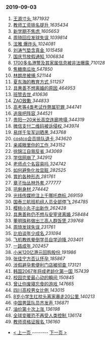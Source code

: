 ### 2019-09-03 
1. [ 王源寸头 ](https://s.weibo.com/weibo?q=%23%E7%8E%8B%E6%BA%90%E5%AF%B8%E5%A4%B4%23&Refer=top) *1871932*
1. [ 教师工资排名提升 ](https://s.weibo.com/weibo?q=%23%E6%95%99%E5%B8%88%E5%B7%A5%E8%B5%84%E6%8E%92%E5%90%8D%E6%8F%90%E5%8D%87%23&Refer=top) *1635434*
1. [ 新学期不焦虑 ](https://s.weibo.com/weibo?q=%23%E6%96%B0%E5%AD%A6%E6%9C%9F%E4%B8%8D%E7%84%A6%E8%99%91%23&topic_ad=1&Refer=top) *1605653*
1. [ 周琦回应发球失误 ](https://s.weibo.com/weibo?q=%23%E5%91%A8%E7%90%A6%E5%9B%9E%E5%BA%94%E5%8F%91%E7%90%83%E5%A4%B1%E8%AF%AF%23&Refer=top) *1039814*
1. [ 泫雅 爆炸头 ](https://s.weibo.com/weibo?q=%E6%B3%AB%E9%9B%85%20%E7%88%86%E7%82%B8%E5%A4%B4&Refer=top) *1024081*
1. [ 刘涛气垫含真金 ](https://s.weibo.com/weibo?q=%23%E5%88%98%E6%B6%9B%E6%B0%94%E5%9E%AB%E5%90%AB%E7%9C%9F%E9%87%91%23&topic_ad=1&Refer=top) *1015458*
1. [ 国庆节放假通知 ](https://s.weibo.com/weibo?q=%23%E5%9B%BD%E5%BA%86%E8%8A%82%E6%94%BE%E5%81%87%E9%80%9A%E7%9F%A5%23&Refer=top) *1006834*
1. [ 1700多名港警及其家属信息被非法曝露 ](https://s.weibo.com/weibo?q=%231700%E5%A4%9A%E5%90%8D%E6%B8%AF%E8%AD%A6%E5%8F%8A%E5%85%B6%E5%AE%B6%E5%B1%9E%E4%BF%A1%E6%81%AF%E8%A2%AB%E9%9D%9E%E6%B3%95%E6%9B%9D%E9%9C%B2%23&Refer=top) *710128*
1. [ 焦糖南瓜妆 ](https://s.weibo.com/weibo?q=%23%E7%84%A6%E7%B3%96%E5%8D%97%E7%93%9C%E5%A6%86%23&Refer=top) *547850*
1. [ 林朗彦被捕 ](https://s.weibo.com/weibo?q=%23%E6%9E%97%E6%9C%97%E5%BD%A6%E8%A2%AB%E6%8D%95%23&Refer=top) *521144*
1. [ 夏东海的教育方式 ](https://s.weibo.com/weibo?q=%23%E5%A4%8F%E4%B8%9C%E6%B5%B7%E7%9A%84%E6%95%99%E8%82%B2%E6%96%B9%E5%BC%8F%23&Refer=top) *511257*
1. [ 具惠善不想离婚的原因 ](https://s.weibo.com/weibo?q=%23%E5%85%B7%E6%83%A0%E5%96%84%E4%B8%8D%E6%83%B3%E7%A6%BB%E5%A9%9A%E7%9A%84%E5%8E%9F%E5%9B%A0%23&Refer=top) *464953*
1. [ 班赞去世 ](https://s.weibo.com/weibo?q=%23%E7%8F%AD%E8%B5%9E%E5%8E%BB%E4%B8%96%23&Refer=top) *410636*
1. [ ZAO致歉 ](https://s.weibo.com/weibo?q=%23ZAO%E8%87%B4%E6%AD%89%23&Refer=top) *344833*
1. [ 高考等4类考试作弊属犯罪 ](https://s.weibo.com/weibo?q=%E9%AB%98%E8%80%83%E7%AD%894%E7%B1%BB%E8%80%83%E8%AF%95%E4%BD%9C%E5%BC%8A%E5%B1%9E%E7%8A%AF%E7%BD%AA&Refer=top) *344741*
1. [ 追我吧阵容 ](https://s.weibo.com/weibo?q=%23%E8%BF%BD%E6%88%91%E5%90%A7%E9%98%B5%E5%AE%B9%23&Refer=top) *344521*
1. [ 贵阳一20米长高空连廊垮塌 ](https://s.weibo.com/weibo?q=%E8%B4%B5%E9%98%B3%E4%B8%8020%E7%B1%B3%E9%95%BF%E9%AB%98%E7%A9%BA%E8%BF%9E%E5%BB%8A%E5%9E%AE%E5%A1%8C&Refer=top) *344319*
1. [ 微信支付二维码被诉侵权 ](https://s.weibo.com/weibo?q=%E5%BE%AE%E4%BF%A1%E6%94%AF%E4%BB%98%E4%BA%8C%E7%BB%B4%E7%A0%81%E8%A2%AB%E8%AF%89%E4%BE%B5%E6%9D%83&Refer=top) *343974*
1. [ 易烊千玺军训晒黑 ](https://s.weibo.com/weibo?q=%23%E6%98%93%E7%83%8A%E5%8D%83%E7%8E%BA%E5%86%9B%E8%AE%AD%E6%99%92%E9%BB%91%23&Refer=top) *343768*
1. [ costco会员排队退卡 ](https://s.weibo.com/weibo?q=%23costco%E4%BC%9A%E5%91%98%E6%8E%92%E9%98%9F%E9%80%80%E5%8D%A1%23&Refer=top) *343620*
1. [ 亲戚眼里你的工作 ](https://s.weibo.com/weibo?q=%23%E4%BA%B2%E6%88%9A%E7%9C%BC%E9%87%8C%E4%BD%A0%E7%9A%84%E5%B7%A5%E4%BD%9C%23&Refer=top) *343152*
1. [ 徐锦江自我反省 ](https://s.weibo.com/weibo?q=%23%E5%BE%90%E9%94%A6%E6%B1%9F%E8%87%AA%E6%88%91%E5%8F%8D%E7%9C%81%23&Refer=top) *343069*
1. [ 学信网崩了 ](https://s.weibo.com/weibo?q=%23%E5%AD%A6%E4%BF%A1%E7%BD%91%E5%B4%A9%E4%BA%86%23&Refer=top) *342912*
1. [ 老师点个名容易吗 ](https://s.weibo.com/weibo?q=%23%E8%80%81%E5%B8%88%E7%82%B9%E4%B8%AA%E5%90%8D%E5%AE%B9%E6%98%93%E5%90%97%23&Refer=top) *324742*
1. [ 如何避免化妆显脏 ](https://s.weibo.com/weibo?q=%23%E5%A6%82%E4%BD%95%E9%81%BF%E5%85%8D%E5%8C%96%E5%A6%86%E6%98%BE%E8%84%8F%23&Refer=top) *282525*
1. [ 胃的各种形态 ](https://s.weibo.com/weibo?q=%E8%83%83%E7%9A%84%E5%90%84%E7%A7%8D%E5%BD%A2%E6%80%81&Refer=top) *281761*
1. [ 章子怡丛林外套 ](https://s.weibo.com/weibo?q=%23%E7%AB%A0%E5%AD%90%E6%80%A1%E4%B8%9B%E6%9E%97%E5%A4%96%E5%A5%97%23&Refer=top) *277777*
1. [ 巩俐身材 ](https://s.weibo.com/weibo?q=%23%E5%B7%A9%E4%BF%90%E8%BA%AB%E6%9D%90%23&Refer=top) *274442*
1. [ 光线传媒抢注上千哪吒商标 ](https://s.weibo.com/weibo?q=%E5%85%89%E7%BA%BF%E4%BC%A0%E5%AA%92%E6%8A%A2%E6%B3%A8%E4%B8%8A%E5%8D%83%E5%93%AA%E5%90%92%E5%95%86%E6%A0%87&Refer=top) *269159*
1. [ 国泰三航班机组人员全部停飞 ](https://s.weibo.com/weibo?q=%E5%9B%BD%E6%B3%B0%E4%B8%89%E8%88%AA%E7%8F%AD%E6%9C%BA%E7%BB%84%E4%BA%BA%E5%91%98%E5%85%A8%E9%83%A8%E5%81%9C%E9%A3%9E&Refer=top) *264785*
1. [ 樱桃小丸子出新作 ](https://s.weibo.com/weibo?q=%23%E6%A8%B1%E6%A1%83%E5%B0%8F%E4%B8%B8%E5%AD%90%E5%87%BA%E6%96%B0%E4%BD%9C%23&Refer=top) *262428*
1. [ 具惠善称仍不想与安宰贤离婚 ](https://s.weibo.com/weibo?q=%23%E5%85%B7%E6%83%A0%E5%96%84%E7%A7%B0%E4%BB%8D%E4%B8%8D%E6%83%B3%E4%B8%8E%E5%AE%89%E5%AE%B0%E8%B4%A4%E7%A6%BB%E5%A9%9A%23&Refer=top) *258484*
1. [ 董明珠称做出三高人群饭煲 ](https://s.weibo.com/weibo?q=%23%E8%91%A3%E6%98%8E%E7%8F%A0%E7%A7%B0%E5%81%9A%E5%87%BA%E4%B8%89%E9%AB%98%E4%BA%BA%E7%BE%A4%E9%A5%AD%E7%85%B2%23&Refer=top) *239768*
1. [ 周琦发球失误 ](https://s.weibo.com/weibo?q=%23%E5%91%A8%E7%90%A6%E5%8F%91%E7%90%83%E5%A4%B1%E8%AF%AF%23&Refer=top) *231761*
1. [ 比伯谈年少成名 ](https://s.weibo.com/weibo?q=%23%E6%AF%94%E4%BC%AF%E8%B0%88%E5%B9%B4%E5%B0%91%E6%88%90%E5%90%8D%23&Refer=top) *231094*
1. [ 飞机教练晕倒学员自学迫降 ](https://s.weibo.com/weibo?q=%E9%A3%9E%E6%9C%BA%E6%95%99%E7%BB%83%E6%99%95%E5%80%92%E5%AD%A6%E5%91%98%E8%87%AA%E5%AD%A6%E8%BF%AB%E9%99%8D&Refer=top) *203401*
1. [ 一路成年 ](https://s.weibo.com/weibo?q=%E4%B8%80%E8%B7%AF%E6%88%90%E5%B9%B4&Refer=top) *202457*
1. [ 小米120亿港元回购股份 ](https://s.weibo.com/weibo?q=%E5%B0%8F%E7%B1%B3120%E4%BA%BF%E6%B8%AF%E5%85%83%E5%9B%9E%E8%B4%AD%E8%82%A1%E4%BB%BD&Refer=top) *191986*
1. [ 张佳宁方否认怀孕 ](https://s.weibo.com/weibo?q=%23%E5%BC%A0%E4%BD%B3%E5%AE%81%E6%96%B9%E5%90%A6%E8%AE%A4%E6%80%80%E5%AD%95%23&Refer=top) *185867*
1. [ 涉假避孕套便利门店被彻查 ](https://s.weibo.com/weibo?q=%E6%B6%89%E5%81%87%E9%81%BF%E5%AD%95%E5%A5%97%E4%BE%BF%E5%88%A9%E9%97%A8%E5%BA%97%E8%A2%AB%E5%BD%BB%E6%9F%A5&Refer=top) *173121*
1. [ 韩国2067年将成老龄化第一国 ](https://s.weibo.com/weibo?q=%E9%9F%A9%E5%9B%BD2067%E5%B9%B4%E5%B0%86%E6%88%90%E8%80%81%E9%BE%84%E5%8C%96%E7%AC%AC%E4%B8%80%E5%9B%BD&Refer=top) *157439*
1. [ 校园恋爱最心动的瞬间 ](https://s.weibo.com/weibo?q=%23%E6%A0%A1%E5%9B%AD%E6%81%8B%E7%88%B1%E6%9C%80%E5%BF%83%E5%8A%A8%E7%9A%84%E7%9E%AC%E9%97%B4%23&Refer=top) *150845*
1. [ 曾让你废寝忘食的游戏 ](https://s.weibo.com/weibo?q=%23%E6%9B%BE%E8%AE%A9%E4%BD%A0%E5%BA%9F%E5%AF%9D%E5%BF%98%E9%A3%9F%E7%9A%84%E6%B8%B8%E6%88%8F%23&Refer=top) *147665*
1. [ 四川高校男女比例 ](https://s.weibo.com/weibo?q=%E5%9B%9B%E5%B7%9D%E9%AB%98%E6%A0%A1%E7%94%B7%E5%A5%B3%E6%AF%94%E4%BE%8B&Refer=top) *143015*
1. [ 8岁小学生扛枕头离家暴走20公里 ](https://s.weibo.com/weibo?q=%238%E5%B2%81%E5%B0%8F%E5%AD%A6%E7%94%9F%E6%89%9B%E6%9E%95%E5%A4%B4%E7%A6%BB%E5%AE%B6%E6%9A%B4%E8%B5%B020%E5%85%AC%E9%87%8C%23&Refer=top) *140213*
1. [ 中国男篮队员齐发声 ](https://s.weibo.com/weibo?q=%23%E4%B8%AD%E5%9B%BD%E7%94%B7%E7%AF%AE%E9%98%9F%E5%91%98%E9%BD%90%E5%8F%91%E5%A3%B0%23&Refer=top) *136871*
1. [ 油价第十次上涨 ](https://s.weibo.com/weibo?q=%E6%B2%B9%E4%BB%B7%E7%AC%AC%E5%8D%81%E6%AC%A1%E4%B8%8A%E6%B6%A8&Refer=top) *136198*
1. [ 全球变暖恐不再受人类控制 ](https://s.weibo.com/weibo?q=%E5%85%A8%E7%90%83%E5%8F%98%E6%9A%96%E6%81%90%E4%B8%8D%E5%86%8D%E5%8F%97%E4%BA%BA%E7%B1%BB%E6%8E%A7%E5%88%B6&Refer=top) *136174*
1. [ 教师资格证报名 ](https://s.weibo.com/weibo?q=%23%E6%95%99%E5%B8%88%E8%B5%84%E6%A0%BC%E8%AF%81%E6%8A%A5%E5%90%8D%23&Refer=top) *136160* 

- [ < 上一页 ](https://github.com/able8/weibo-hot-record/blob/master/2019-09-02.md) -------- [ 下一页 > ](https://github.com/able8/weibo-hot-record/blob/master/2019-09-04.md)